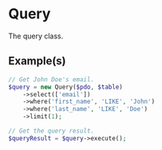 # Query

The query class.

## Example(s)

```php
// Get John Doe's email.
$query = new Query($pdo, $table)
	->select(['email'])
	->where('first_name', 'LIKE', 'John')
	->where('last_name', 'LIKE', 'Doe')
	->limit(1);

// Get the query result.
$queryResult = $query->execute();
```
